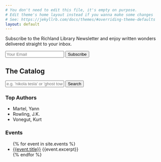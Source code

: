 ```yaml
---
# You don't need to edit this file, it's empty on purpose.
# Edit theme's home layout instead if you wanna make some changes
# See: https://jekyllrb.com/docs/themes/#overriding-theme-defaults
layout: default
---
```


<form>
<p>Subscribe to the Richland Library Newsletter and enjoy written wonders delivered straight to your inbox.</p>
<input type="email" placeholder="Your Email">
<button>Subscribe</button>
</form>

<section>
<h2>The Catalog</h2>
<form>
<input type="text" placeholder="e.g. 'nikola tesla' or 'ghost towns'">
<button>Search</button>
</form>

<h3>Top Authors</h3>
<ul>
  <li>Martel, Yann</li>
  <li>Rowling, J.K.</li>
  <li>Vonegut, Kurt</li>
</ul>
</section>

<h3>Events</h3>
<ul>
{% for event in site.events %}
  <li>
    <a href="{{event.url}}">{{event.title}}</a>
    {{event.excerpt}}
  </li>
{% endfor %}
</ul>
